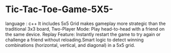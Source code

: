 # Tic-Tac-Toe-Game-5X5-
language : c++
It includes 5x5 Grid makes gameplay more strategic than the traditional 3x3 board, Two-Player Mode: Play head-to-head with a friend on the same device.  Replay Feature: Instantly restart the game to try again or challenge a friend without reloading.Smart logic to detect winning combinations (horizontal, vertical, and diagonal) in a 5x5 grid.

